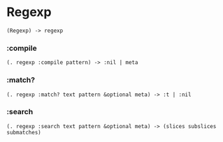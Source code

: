 # Regexp

```code
(Regexp) -> regexp
```

### :compile

```code
(. regexp :compile pattern) -> :nil | meta
```

### :match?

```code
(. regexp :match? text pattern &optional meta) -> :t | :nil
```

### :search

```code
(. regexp :search text pattern &optional meta) -> (slices subslices submatches)
```

